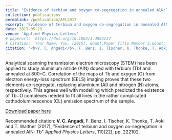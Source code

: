 ```yaml
---
title: "Evidence of terbium and oxygen co-segregation in annealed AlN:Tb"
collection: publications
permalink: /publication/APL2017
excerpt: 'Evidence of terbium and oxygen co-segregation in annealed AlN:Tb'
date: 2017-05-29
venue: 'Applied Physics Letters'
# paperurl: 'https://doi.org/10.1063/1.4984237'
# citation: 'Your Name, You. (2015). &quot;Paper Title Number 3.&quot; <i>Journal 1</i>. 1(3).'
citation: '<b>V. C. Angadi</b>, F. Benz, I. Tischer, K. Thonke, T. Aoki and T. Walther (2017), &quot;Evidence of terbium and oxygen co-segregation in annealed AlN: Tb&quot; <i>Applied Physics Letters</i>, 110(22), pp. 222102.'
---
```

Analytical scanning transmission electron microscopy (STEM) has been applied to study aluminium nitride (AlN) doped with terbium (Tb) and annealed at 800◦C. Correlation of the
maps of Tb and oxygen (O) from electron energy-loss spectrum (EELS) imaging proves that these two elements co-segregate, replacing aluminium (Al) and nitrogen (N) atoms, respectively. This agrees well with modelling which predicted the existence of Tb−O complexes needed to fit all lines in the rather complicated cathodoluminescence (CL) emission spectrum of the sample.

[Download paper here](https://doi.org/10.1063/1.4984237)

Recommended citation: <b>V. C. Angadi</b>, F. Benz, I. Tischer, K. Thonke, T. Aoki and T. Walther (2017), &quot;Evidence of terbium and oxygen co-segregation in annealed AlN: Tb&quot; <i>Applied Physics Letters</i>, 110(22), pp. 222102.